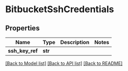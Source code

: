 # BitbucketSshCredentials

## Properties
Name | Type | Description | Notes
------------ | ------------- | ------------- | -------------
**ssh_key_ref** | **str** |  | 

[[Back to Model list]](../README.md#documentation-for-models) [[Back to API list]](../README.md#documentation-for-api-endpoints) [[Back to README]](../README.md)


